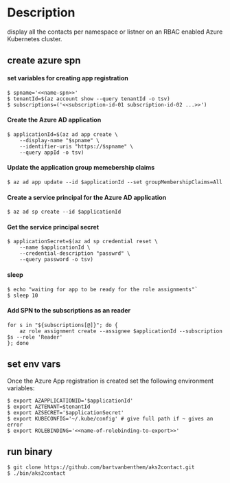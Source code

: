 # Description
display all the contacts per namespace or listner on an RBAC enabled Azure Kubernetes cluster.


## create azure spn

#### set variables for creating app registration
``` shell
$ spname='<<name-spn>>'
$ tenantId=$(az account show --query tenantId -o tsv)
$ subscriptions=('<<subscription-id-01 subscription-id-02 ...>>')
```
    
#### Create the Azure AD application
``` shell
$ applicationId=$(az ad app create \
    --display-name "$spname" \
    --identifier-uris "https://$spname" \
    --query appId -o tsv)
```

#### Update the application group memebership claims
``` shell
$ az ad app update --id $applicationId --set groupMembershipClaims=All
```

#### Create a service principal for the Azure AD application
``` shell
$ az ad sp create --id $applicationId
```

#### Get the service principal secret
``` shell
$ applicationSecret=$(az ad sp credential reset \
    --name $applicationId \
    --credential-description "passwrd" \
    --query password -o tsv)
```

#### sleep
``` shell
$ echo "waiting for app to be ready for the role assignments"`
$ sleep 10
```

#### Add SPN to the subscriptions as an reader
``` shell
for s in "${subscriptions[@]}"; do {
    az role assignment create --assignee $applicationId --subscription $s --role 'Reader'
}; done
```

## set env vars
Once the Azure App registration is created set the following environment variables:
``` shell
$ export AZAPPLICATIONID='$applicationId'
$ export AZTENANT=$tenantId
$ export AZSECRET='$applicationSecret'
$ export KUBECONFIG='~/.kube/config' # give full path if ~ gives an error
$ export ROLEBINDING='<<name-of-rolebinding-to-export>>'
```

## run binary
``` shell
$ git clone https://github.com/bartvanbenthem/aks2contact.git
$ ./bin/aks2contact
```

